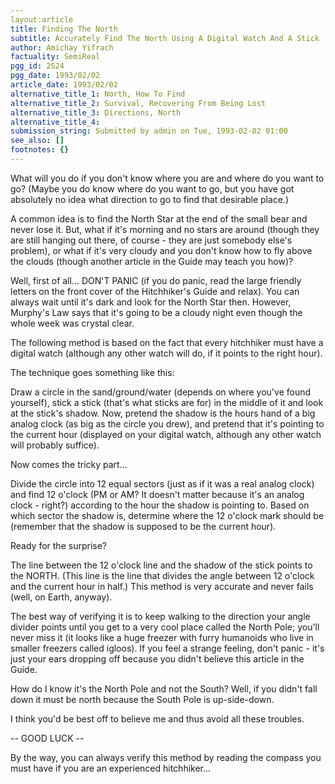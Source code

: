 ```yaml
---
layout:article
title: Finding The North
subtitle: Accurately Find The North Using A Digital Watch And A Stick
author: Amichay Yifrach
factuality: SemiReal
pgg_id: 2S24
pgg_date: 1993/02/02
article_date: 1993/02/02
alternative_title_1: North, How To Find
alternative_title_2: Survival, Recovering From Being Lost
alternative_title_3: Directions, North
alternative_title_4: 
submission_string: Submitted by admin on Tue, 1993-02-02 01:00
see_also: []
footnotes: {}
---
```

<div>
<p>What will you do if you don't know where you are and where do you want to go? (Maybe you do know where do you want to go, but you have got absolutely no idea what direction to go to find that desirable place.)</p>
<p>A common idea is to find the North Star at the end of the small bear and never lose it. But, what if it's morning and no stars are around (though they are still hanging out there, of course - they are just somebody else's problem), or what if it's very cloudy and you don't know how to fly above the clouds (though another article in the Guide may teach you how)?</p>
<p>Well, first of all... DON'T PANIC (if you do panic, read the large friendly letters on the front cover of the Hitchhiker's Guide and relax). You can always wait until it's dark and look for the North Star then. However, Murphy's Law says that it's going to be a cloudy night even though the whole week was crystal clear.</p>
<p>The following method is based on the fact that every hitchhiker must have a digital watch (although any other watch will do, if it points to the right hour).</p>
<p>The technique goes something like this:</p>
<p>Draw a circle in the sand/ground/water (depends on where you've found yourself), stick a stick (that's what sticks are for) in the middle of it and look at the stick's shadow. Now, pretend the shadow is the hours hand of a big analog clock (as big as the circle you drew), and pretend that it's pointing to the current hour (displayed on your digital watch, although any other watch will probably suffice).</p>
<p>Now comes the tricky part...</p>
<p>Divide the circle into 12 equal sectors (just as if it was a real analog clock) and find 12 o'clock (PM or AM? It doesn't matter because it's an analog clock - right?) according to the hour the shadow is pointing to. Based on which sector the shadow is, determine where the 12 o'clock mark should be (remember that the shadow is supposed to be the current hour).</p>
<p>Ready for the surprise?</p>
<p>The line between the 12 o'clock line and the shadow of the stick points to the NORTH. (This line is the line that divides the angle between 12 o'clock and the current hour in half.) This method is very accurate and never fails (well, on Earth, anyway).</p>
<p>The best way of verifying it is to keep walking to the direction your angle divider points until you get to a very cool place called the North Pole; you'll never miss it (it looks like a huge freezer with furry humanoids who live in smaller freezers called igloos). If you feel a strange feeling, don't panic - it's just your ears dropping off because you didn't believe this article in the Guide.</p>
<p>How do I know it's the North Pole and not the South? Well, if you didn't fall down it must be north because the South Pole is up-side-down.</p>
<p>I think you'd be best off to believe me and thus avoid all these troubles.</p>
<p>-- GOOD LUCK --</p>
<p>By the way, you can always verify this method by reading the compass you must have if you are an experienced hitchhiker... <!--Amazon_CLS_IM_END--></p>
</div>

